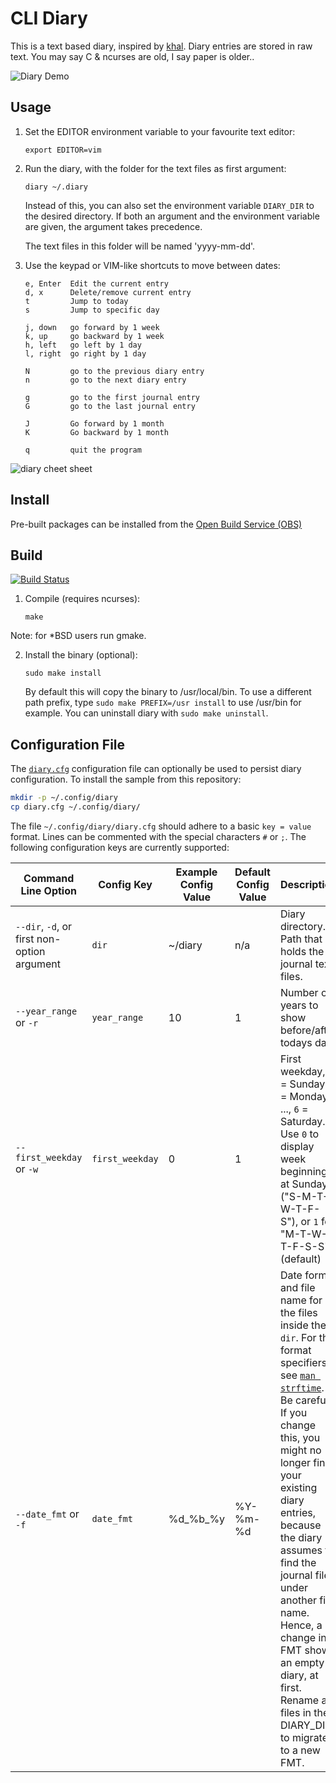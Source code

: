 # CLI Diary

This is a text based diary, inspired by [khal](https://github.com/pimutils/khal). Diary entries are stored in raw text. You may say C & ncurses are old, I say paper is older..

![Diary Demo](https://raw.githubusercontent.com/in0rdr/diary/master/demo.gif)

## Usage
1. Set the EDITOR environment variable to your favourite text editor:
    ```
    export EDITOR=vim
    ```

2. Run the diary, with the folder for the text files as first argument:
    ```
    diary ~/.diary
    ```

   Instead of this, you can also set the environment variable `DIARY_DIR`
   to the desired directory. If both an argument and the environment
   variable are given, the argument takes precedence.

   The text files in this folder will be named 'yyyy-mm-dd'.

3. Use the keypad or VIM-like shortcuts to move between dates:

    ```
    e, Enter  Edit the current entry
    d, x      Delete/remove current entry
    t         Jump to today
    s         Jump to specific day

    j, down   go forward by 1 week
    k, up     go backward by 1 week
    h, left   go left by 1 day
    l, right  go right by 1 day

    N         go to the previous diary entry
    n         go to the next diary entry

    g         go to the first journal entry
    G         go to the last journal entry

    J         Go forward by 1 month
    K         Go backward by 1 month

    q         quit the program
    ```

![diary cheet sheet](https://raw.githubusercontent.com/in0rdr/diary/master/diary-cheat-sheet.png)

## Install

Pre-built packages can be installed from the [Open Build Service (OBS)](https://software.opensuse.org//download.html?project=home%3Ain0rdr&package=diary)

## Build
[![Build Status](https://travis-ci.org/in0rdr/diary.svg?branch=master)](https://travis-ci.org/in0rdr/diary)


1. Compile (requires ncurses):
    ```
    make
    ```
Note: for *BSD users run gmake.

2. Install the binary (optional):
    ```
    sudo make install
    ```

   By default this will copy the binary to /usr/local/bin. To use a different
   path prefix, type `sudo make PREFIX=/usr install` to use /usr/bin for example.
   You can uninstall diary with `sudo make uninstall`.

## Configuration File

The [`diary.cfg`](./diary.cfg) configuration file can optionally be used to persist diary configuration. To install the sample from this repository:
```bash
mkdir -p ~/.config/diary
cp diary.cfg ~/.config/diary/
```

The file `~/.config/diary/diary.cfg` should adhere to a basic `key = value` format. Lines can be commented with the special characters `#` or `;`. The following configuration keys are currently supported:

| Command Line Option | Config Key | Example Config Value | Default Config Value | Description |
| --- | --- | --- | --- | --- |
| `--dir`, `-d`, or first non-option argument | `dir` | ~/diary | n/a | Diary directory. Path that holds the journal text files. |
| `--year_range` or `-r` | `year_range` | 10 | 1 | Number of years to show before/after todays date |
| `--first_weekday` or `-w` | `first_weekday` | 0 | 1 | First weekday, `0` = Sunday, `1` = Monday, ..., `6` = Saturday. Use `0` to display week beginning at Sunday ("S-M-T-W-T-F-S"), or `1` for "M-T-W-T-F-S-S" (default) |
| `--date_fmt` or `-f` | `date_fmt` | %d_%b_%y | %Y-%m-%d | Date format and file name for the files inside the `dir`. For the format specifiers, see [`man strftime`](https://man7.org/linux/man-pages/man3/strftime.3.html). Be careful: If you change this, you might no longer find your existing diary entries, because the diary assumes to find the journal files under another file name. Hence, a change in FMT shows an empty diary, at first. Rename all files in the DIARY_DIR to migrate to a new FMT. |